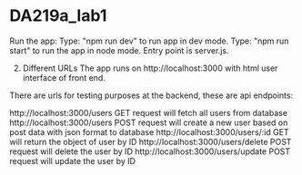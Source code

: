 # DA219a_lab1

Run the app:
Type: "npm run dev" to run app in dev mode.
Type: "npm run start" to run the app in node mode. 
Entry point is server.js.

2. Different URLs
The app runs on http://localhost:3000 with html user interface of front end.

There are urls for testing purposes at the backend, these are api endpoints:

http://localhost:3000/users GET request will fetch all users from database
http://localhost:3000/users POST request will create a new user based on post data with json format to database
http://localhost:3000/users/:id GET will return the object of user by ID
http://localhost:3000/users/delete POST request will delete the user by ID
http://localhost:3000/users/update POST request will update the user by ID
